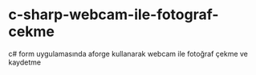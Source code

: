 # c-sharp-webcam-ile-fotograf-cekme
c# form uygulamasında aforge kullanarak webcam ile fotoğraf çekme ve kaydetme
